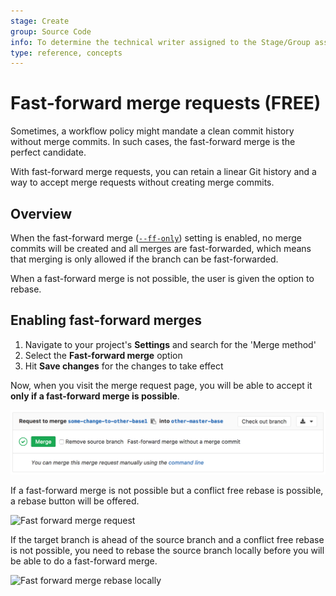```yaml
---
stage: Create
group: Source Code
info: To determine the technical writer assigned to the Stage/Group associated with this page, see https://about.gitlab.com/handbook/engineering/ux/technical-writing/#assignments
type: reference, concepts
---
```


# Fast-forward merge requests **(FREE)**

Sometimes, a workflow policy might mandate a clean commit history without
merge commits. In such cases, the fast-forward merge is the perfect candidate.

With fast-forward merge requests, you can retain a linear Git history and a way
to accept merge requests without creating merge commits.

## Overview

When the fast-forward merge
([`--ff-only`](https://git-scm.com/docs/git-merge#git-merge---ff-only)) setting
is enabled, no merge commits will be created and all merges are fast-forwarded,
which means that merging is only allowed if the branch can be fast-forwarded.

When a fast-forward merge is not possible, the user is given the option to rebase.

## Enabling fast-forward merges

1. Navigate to your project's **Settings** and search for the 'Merge method'
1. Select the **Fast-forward merge** option
1. Hit **Save changes** for the changes to take effect

Now, when you visit the merge request page, you will be able to accept it
**only if a fast-forward merge is possible**.

![Fast forward merge request](img/ff_merge_mr.png)

If a fast-forward merge is not possible but a conflict free rebase is possible,
a rebase button will be offered.

![Fast forward merge request](img/ff_merge_rebase.png)

If the target branch is ahead of the source branch and a conflict free rebase is
not possible, you need to rebase the
source branch locally before you will be able to do a fast-forward merge.

![Fast forward merge rebase locally](img/ff_merge_rebase_locally.png)

<!-- ## Troubleshooting

Include any troubleshooting steps that you can foresee. If you know beforehand what issues
one might have when setting this up, or when something is changed, or on upgrading, it's
important to describe those, too. Think of things that may go wrong and include them here.
This is important to minimize requests for support, and to avoid doc comments with
questions that you know someone might ask.

Each scenario can be a third-level heading, e.g. `### Getting error message X`.
If you have none to add when creating a doc, leave this section in place
but commented out to help encourage others to add to it in the future. -->
